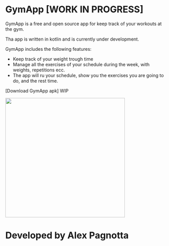 # GymApp [WORK IN PROGRESS]

GymApp is a free and open source app for keep track of your workouts at the gym.

Tha app is written in kotlin and is currently under development.

GymApp includes the following features:
* Keep track of your weight trough time
* Manage all the exercises of your schedule during the week, with weights, repetitions ecc.
* The app will ru your schedule, show you the exercises you are going to do, and the rest time.

[Download GymApp apk] WIP

<img src="http://i.imgur.com/ns5Z2KZ.png" width="372" heigth="217">
                                                                  
# Developed by Alex Pagnotta
